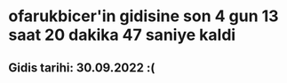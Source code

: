 # ofarukbicer'in gidisine son 4 gun 13 saat 20 dakika 47 saniye kaldi

## Gidis tarihi: 30.09.2022 :(